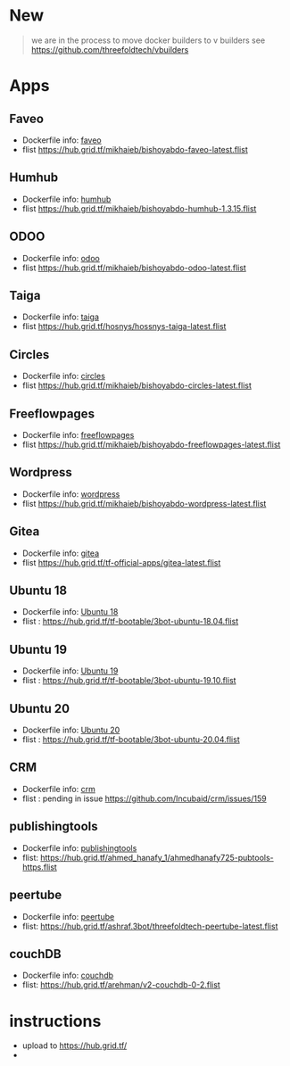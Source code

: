 # New

> we are in the process to move docker builders to v builders see https://github.com/threefoldtech/vbuilders

# Apps

## Faveo
- Dockerfile info: [faveo](./faveo/README.md)
- flist https://hub.grid.tf/mikhaieb/bishoyabdo-faveo-latest.flist

## Humhub
- Dockerfile info: [humhub](./humhub/README.md)
- flist https://hub.grid.tf/mikhaieb/bishoyabdo-humhub-1.3.15.flist


## ODOO
- Dockerfile info: [odoo](./odoo/README.md)
- flist https://hub.grid.tf/mikhaieb/bishoyabdo-odoo-latest.flist

## Taiga
- Dockerfile info: [taiga](./taiga/README.md)
- flist https://hub.grid.tf/hosnys/hossnys-taiga-latest.flist

## Circles
- Dockerfile info: [circles](./circles/README.md)
- flist https://hub.grid.tf/mikhaieb/bishoyabdo-circles-latest.flist

## Freeflowpages
- Dockerfile info: [freeflowpages](./freeflowpages/README.md)
- flist https://hub.grid.tf/mikhaieb/bishoyabdo-freeflowpages-latest.flist

## Wordpress
- Dockerfile info: [wordpress](./wordpress/README.md)
- flist https://hub.grid.tf/mikhaieb/bishoyabdo-wordpress-latest.flist
## Gitea
- Dockerfile info: [gitea](./gitea/README.md)
- flist https://hub.grid.tf/tf-official-apps/gitea-latest.flist

## Ubuntu 18
- Dockerfile info: [Ubuntu 18](./ubuntu_18/README.md)
- flist : https://hub.grid.tf/tf-bootable/3bot-ubuntu-18.04.flist

## Ubuntu 19
- Dockerfile info: [Ubuntu 19](./ubuntu_19/README.md)
- flist : https://hub.grid.tf/tf-bootable/3bot-ubuntu-19.10.flist

## Ubuntu 20 
- Dockerfile info: [Ubuntu 20 ](./ubuntu_20/README.md)
- flist : https://hub.grid.tf/tf-bootable/3bot-ubuntu-20.04.flist

## CRM
- Dockerfile info: [crm](./crm/README.md)
- flist : pending in issue https://github.com/Incubaid/crm/issues/159

## publishingtools

- Dockerfile info: [publishingtools](./publishingtools/README.md)
- flist: <https://hub.grid.tf/ahmed_hanafy_1/ahmedhanafy725-pubtools-https.flist>

## peertube

- Dockerfile info: [peertube](./peertube/README.md)
- flist: <https://hub.grid.tf/ashraf.3bot/threefoldtech-peertube-latest.flist>

## couchDB

- Dockerfile info: [couchdb](https://github.com/threefoldtech/tf-images/blob/master/couchdb/README.MD)
- flist: https://hub.grid.tf/arehman/v2-couchdb-0-2.flist


# instructions

- upload to https://hub.grid.tf/
- 